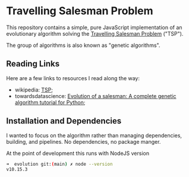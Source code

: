 Travelling Salesman Problem
======================================

This repository contains a simple, pure JavaScript implementation of an evolutionary algorithm
solving the [Travelling Salesman Problem](https://en.wikipedia.org/wiki/Travelling_salesman_problem) ("TSP").

The group of algorithms is also known as "genetic algorithms".

Reading Links
----
Here are a few links to resources I read along the way:
 - wikipedia: [TSP](https://en.wikipedia.org/wiki/Travelling_salesman_problem);
 - towardsdatascience: [Evolution of a salesman: A complete genetic algorithm tutorial for Python](https://towardsdatascience.com/evolution-of-a-salesman-a-complete-genetic-algorithm-tutorial-for-python-6fe5d2b3ca35);

Installation and Dependencies
---
I wanted to focus on the algorithm rather than managing dependencies, building, and pipelines.
No dependencies, no package manger.

At the point of development this runs with NodeJS version
```bash
➜  evolution git:(main) ✗ node --version
v10.15.3
```
